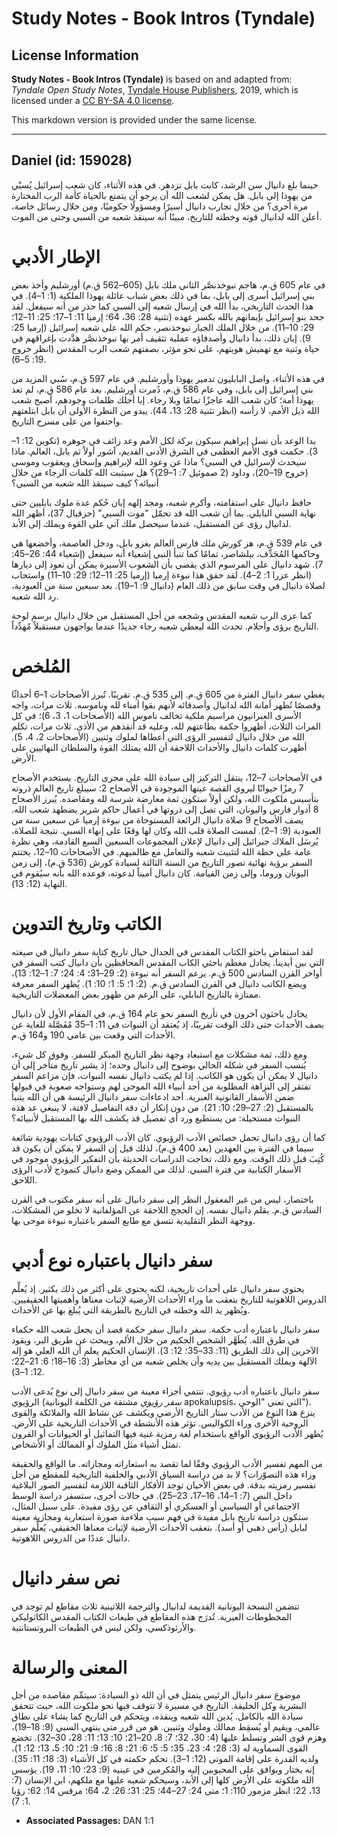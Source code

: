 # Study Notes - Book Intros (Tyndale)

## License Information

**Study Notes - Book Intros (Tyndale)** is based on and adapted from: _Tyndale Open Study Notes_, [Tyndale House Publishers](https://tyndaleopenresources.com/), 2019, which is licensed under a [CC BY-SA 4.0 license](https://creativecommons.org/licenses/by-sa/4.0/legalcode.en).

This markdown version is provided under the same license.



--------------------------------

## Daniel (id: 159028)

حينما بلغ دانيال سن الرشد، كانت بابل تزدهر. في هذه الأثناء، كان شعب إسرائيل يُسبْي من يهوذا إلى بابل. هل يمكن لشعب الله أن يرجو أن يتمتع بالحياة كأمة الرب المختارة مرة أخرى؟ من خلال تجارب دانيال أسيرًا ومسؤولًا حكوميًا، ومن خلال رسائل خاصة، أعلن الله لدانيال قوته وخطته للتاريخ، مبينًا أنه سينقذ شعبه من السبي وحتى من الموت.

الإطار الأدبي
=============

في عام 605 ق.م، هاجم نبوخذنصَّر الثاني ملك بابل (605–562 ق.م) أورشليم وأخذ بعض بني إسرائيل أسرى إلى بابل، بما في ذلك بعض شباب عائلة يهوذا الملكية (1: 1–4). في هذا الحدث التاريخي، بدأ الله في إرسال شعبه إلى السبي كما حذر من أنه سيفعل. لقد جحد بنو إسرائيل بإيمانهم بالله بكسر عهده (تثنية 28: 36، 64؛ إرميا 11: 1–17؛ 25: 11–12؛ 29: 10–11). من خلال الملك الجبار نبوخذنصر، حكم الله على شعبه إسرائيل (إرميا 25: 9). إبان ذلك، بدأ دانيال وأصدقاؤه عملية تثقيف أمر بها نبوخذنصَّر هدَّدت بإغراقهم في حياة وثنية مع تهميش هويتهم، على نحو مؤثر، بصفتهم شعب الرب المقدس (انظر خروج 19: 5–6).

في هذه الأثناء، واصل البابليون تدمير يهوذا وأورشليم. في عام 597 ق.م، سُبي المزيد من بني إسرائيل إلى بابل، وفي عام 586 ق.م، دُمرت أورشليم. بعد عام 586 ق.م، لم تعد يهوذا أمة؛ كان شعب الله عاجزًا تمامًا وبلا رجاء. إبا أحلك ظلمات وجودهم، أصبح شعب الله ذيل الأمم، لا رأسه (انظر تثنية 28: 13، 44). يبدو من النظرة الأولى أن بابل ابتلعتهم واختفوا من على مسرح التاريخ.

بدا الوعد بأن نسل إبراهيم سيكون بركة لكل الأمم وعد زائف في جوهره (تكوين 12: 1–3). حكمت قوى الأمم العظمى في الشرق الأدنى القديم، آشور أولاً ثم بابل، العالم. ماذا سيحدث لإسرائيل في السبي؟ ماذا عن وعود الله لإبراهيم وإسحاق ويعقوب وموسى (خروج 19–20)، وداود (2 صموئيل 7: 1–29)؟ هل سيثبت الله كلمات الرجاء من خلال أنبيائه؟ كيف سينقذ الله شعبه من السبي؟

حافظ دانيال على استقامته، وأكرم شعبه، ومجد إلهه إبان حُكم عدة ملوك بابليين حتى نهاية السبي البابلي. بما أن شعب الله قد تحمّل "موت السبي" (حزقيال 37)، أظهر الله لدانيال رؤى عن المستقبل، عندما سيحصل ملك آتي على القوة ويملك إلى الأبد.

في عام 539 ق.م، هز كورش ملك فارس العالم بغزو بابل، ودخل العاصمة، وأخضعها هي وحاكمها المُجَدِّف، بيلشاصر، تمامًا كما تنبأ النبي إشعياء أنه سيفعل (إشعياء 44: 26–45: 7). شهد دانيال على المرسوم الذي يقضي بأن الشعوب الأسيرة يمكن أن تعود إلى ديارها (انظر عزرا 1: 2–4). لقد حقق هذا نبوءة إرميا (إرميا 25: 11–12؛ 29: 10–11) واستجاب لصلاة دانيال في وقت سابق من ذلك العام (دانيال 9: 1–19). بعد سبعين سنة من العبودية، رد الله شعبه.

كما عزى الرب شعبه المقدس وشجعه من أجل المستقبل من خلال دانيال برسم لوحة التاريخ برؤى وأحلام. تحدث الله ليعطي شعبه رجاء جديدًا عندما يواجهون مستقبلاً مُهدِّداً.

المُلخص
=======

يغطي سفر دانيال الفترة من 605 ق.م. إلى 535 ق.م. تقريبًا. تُبرز الأصحاحات 1–6 أحداثًا وقصصًا تُظهر أمانة الله لدانيال وأصدقائه لأنهم بقوا أمناء لله وناموسه. ثلاث مرات، واجه الأسرى العبرانيون مراسيم ملكية تخالف ناموس الله (الأصحاحات 1، 3، 6)؛ في كل المرات الثلاث، أظهروا حكمة بطاعتهم لله، وعليه قد أنقذهم من الأذى. ثلاث مرات، تكلم الله من خلال دانيال لتفسير الرؤى التي أعطاها لملوك وثنيين (الأصحاحات 2، 4، 5). أظهرت كلمات دانيال والأحداث اللاحقة أن الله يمتلك القوة والسلطان النهائيين على الأرض.

في الأصحاحات 7–12، ينتقل التركيز إلى سيادة الله على مجرى التاريخ. يستخدم الأصحاح 7 رمزًا حيوانًا ليروي القصة عينها الموجودة في الأصحاح 2: سيبلغ تاريخ العالم ذروته بتأسيس ملكوت الله، ولكن أولاً ستكون ثمة معارضة شرسة لله ومقاصده. يُبرز الأصحاح 8 أدوار فارس واليونان، التي تصل إلى ذروتها في أعمال حاكم شرير يضطهد شعب الله. يصف الأصحاح 9 صلاة دانيال الرائعة المستوحاة من نبوءة إرميا عن سبعين سنة من العبودية (9: 1–2). لمست الصلاة قلب الله وكان لها وقعًا على إنهاء السبي. نتيجة للصلاة، يُرسَل الملاك جبرائيل إلى دانيال لإعلان المجموعات السبعين السبع القادمة، وهي نظرة عامة على خطة الله لتثبيت شعبه والتعامل مع ظالميهم. في الأصحاحات 10–12، يختتم السفر برؤية نهائية تصور التاريخ من السنة الثالثة لسيادة كورش (536 ق.م)، إلى زمن اليونان وروما، وإلى زمن القيامة. كان دانيال أميناً لدعوته، فوعده الله بأنه سيُقوم في النهاية (12: 13).

الكاتب وتاريخ التدوين
=====================

لقد استفاض باحثو الكتاب المقدس في الجدال حيال تاريخ كتابة سفر دانيال في صيغته التي بين أيدينا. يجادل معظم باحثي الكاب المقدس المحافظين بأن دانيال كتب السفر في أواخر القرن السادس 500 ق.م. يزعم السفر أنه نبوءة (2: 29–31؛ 4: 24؛ 7: 1–12: 13)، ويضع الكاتب دانيال في القرن السادس ق.م. (2: 1؛ 5: 1؛ 10: 1). يُظهر السفر معرفة ممتازة بالتاريخ البابلي، على الرغم من ظهور بعض المعضلات التاريخية.

يجادل باحثون آخرون في تأريخ السفر نحو عام 164 ق.م، في المقام الأول لأن دانيال يصف الأحداث حتى ذلك الوقت تقريبًا، إذ يُعتقد أن النبوات في 11: 1–35 مُفَصَّلة للغاية عن الأحداث التي وقعت بين عامي 190 و164 ق.م.

ومع ذلك، ثمة مشكلات مع استبعاد وجهة نظر التاريخ المبكر للسفر. وفوق كل شيء، يُنسب السفر في شكله الحالي بوضوح إلى دانيال وحده؛ إذ يشير تاريخ متأخر إلى أن دانيال لا يمكن أن يكون هو الكاتب. إذا لم يكتب دانيال نفسه النبوات، فإن مزاعم السفر تفتقر إلى النزاهة المطلوبة من أحد أنبياء الله الموحى لهم وستواجه صعوبة في قبولها ضمن الأسفار القانونية العبرية. أحد ادعاءات سفر دانيال الرئيسة هي أن الله يتنبأ بالمستقبل (2: 27–29؛ 10: 21). من دون إنكار أن دقة التفاصيل لافتة، لا ينبغي عد هذه النبوات مستحيلة: من يستطيع ورد أي تفصيل قد يكشف الله بها المستقبل لأنبيائه؟

كما أن رؤى دانيال تحمل خصائص الأدب الرؤيوي. كان الأدب الرؤيوي كتابات يهودية شائعة سيما في الفترة بين العهدين (بعد 400 ق.م)، لذلك قيل إن السفر لا يمكن أن يكون قد كُتِبَ قبل ذلك الوقت. ومع ذلك، تحاجت الدراسات الحديثة بأن التفكير الرؤيوي موجود في الأسفار الكتابية من فترة السبي. لذلك من الممكن وضع دانيال كنموذج لأدب الرؤى اللاحق.

باختصار، ليس من غير المعقول النظر إلى سفر دانيال على أنه سفر مكتوب في القرن السادس ق.م. بقلم دانيال نفسه. إن الحجج اللاحقة عن المؤلفانية لا تخلو من المشكلات، ووجهة النظر التقليدية تتسق مع طابع السفر باعتباره نبوءة موحى بها.

سفر دانيال باعتباره نوع أدبي
============================

يحتوي سفر دانيال على أحداث تاريخية، لكنه يحتوي على أكثر من ذلك بكثير. إذ يُعلِّم الدروس اللاهوتية للتاريخ بتعقب ما وراء الأحداث الأرضية لإثبات معناها وأهميتها الحقيقيين. ويُظهر يد الله وخطته في التاريخ بالطريقة التي يُبلغ بها عن الأحداث.

سفر دانيال باعتباره أدب حكمة. سفر دانيال سفر حكمة قصد أن يجعل شعب الله حكماء في طرق الله. يُطَهَّر الشخص الحكيم من خلال الألم، ويبحث عن طريق البر، ويقود الآخرين إلى ذلك الطريق (11: 33–35؛ 12: 3). الإنسان الحكيم يعلم أن الله العلي هو إله الآلهة ويملك المستقبل بين يديه وأن يخلص شعبه من أي مخاطر (3: 16–18؛ 6: 21–22؛ 12: 1–3).

سفر دانيال باعتباره أدب رؤيوي. تنتمي أجزاء معينة من سفر دانيال إلى نوع يُدعى الأدب الرؤيوي (*سفر رؤيوي* مشتقة من الكلمة اليونانية apokalupsis، التي تعني "الوحي"). ينزع هذا النوع من الأدب ستار التاريخ الأرضي ويكشف عن نشاط الله والملائكة والقوى الروحية الأخرى وراء الكواليس. تؤثر هذه الأنشطة في الأحداث التاريخية على الأرض. يُظهر الأدب الرؤيوي الواقع باستخدام لغة رمزية غنية فيها التماثيل أو الحيوانات أو القرون تمثل أشياء مثل الملوك أو الممالك أو الأشخاص.

من المهم تفسير الأدب الرؤيوي وفقًا لما تقصد به استعاراته ومجازاته. ما الواقع والحقيقة وراء هذه التصوّرات؟ لا بد من دراسة السياق الأدبي والخلفية التاريخية للمقطع من أجل تفسير رمزيته بدقة. في بعض الأحيان توجد الأفكار الثاقبة اللازمة لتفسير الصور البلاغية داخل النص (7: 1–14، 16–17، 23–25). في حالات أخرى، ستسفر دراسة الوسط الاجتماعي أو السياسي أو العسكري أو الثقافي عن رؤى مفيدة. على سبيل المثال، ستكون دراسة تاريخ بابل مفيدة في فهم سبب ملاءمة صورة استعارية ومجازية معينة لبابل (رأس ذهبي أو أسد). بتعقب الأحداث الأرضية لإثبات معناها الحقيقي، يُعلِّم سفر دانيال عددًا من الدروس اللاهوتية.

نص سفر دانيال
=============

تتضمن النسخة اليونانية القديمة لدانيال والترجمة اللاتينية ثلاث مقاطع لم توجد في المخطوطات العبرية. تُدرَج هذه المقاطع في طبعات الكتاب المقدس الكاثوليكي والأرثوذكسي، ولكن ليس في الطبعات البروتستانتية.

المعنى والرسالة
===============

موضوع سفر دانيال الرئيس يتمثل في أن الله ذو السيادة: سيتمِّم مقاصده من أجل البشرية وكل الخليقة. التاريخ في مسيرة لا تتوقف فيها نحو ملكوت الله، حيث تتحقق سيادة الله بالكامل. يُدين الله شعبه وينقذه، ويتحكم في التاريخ كما يشاء على نطاق عالمي، ويقيم أو يُسقِط ممالك وملوك وثنيين. هو من قرر متى ينتهي السبي (9: 18–19)، وهزم قوى الشر وتسلط عليها (4: 30، 32؛ 7: 8، 20–21؛ 10: 13؛ 11: 28، 30–32). تخضع القوى السماوية له (3: 28؛ 4: 23، 35؛ 5: 5؛ 6: 21؛ 8: 16؛ 9: 21؛ 10: 5، 13؛ 12: 1)، ولديه القدرة على إقامة الموتى (12: 1–3). تحكم حكمته في كل الأشياء (3: 18؛ 11: 35). إنه يختار ويوافق على المحبوبين إليه والمُكرمين في عينيه (9: 23؛ 10: 11، 19). يؤسس الله ملكوته على الأرض كلها إلى الأبد، وسيحكم شعبه عليها مع ملكهم، ابن الإنسان (7: 13، 22؛ انظر مزمور 110: 1؛ متى 24: 27–44؛ 25: 31؛ 26: 2، 64؛ مرقس 14: 62؛ رؤيا 1: 7).

* **Associated Passages:** DAN 1:1


